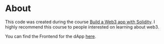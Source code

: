 # About 

This code was created during the course [Build a Web3 app with Solidity](https://buildspace.so/p/build-solidity-web3-app). I highly recommend this course to people interested on learning about web3.

You can find the Frontend for the dApp [here](https://replit.com/@NewtonAngelini/waveportal-starter-project#src/App.jsx).

